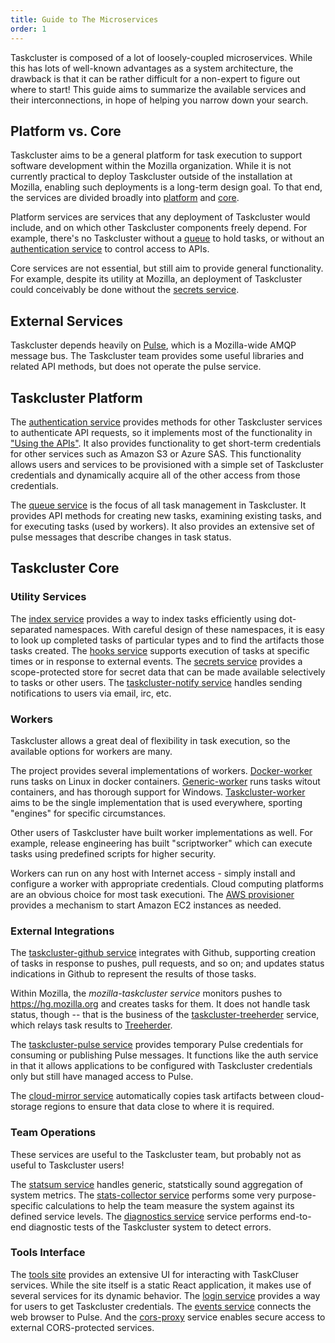 ```yaml
---
title: Guide to The Microservices
order: 1
---
```


Taskcluster is composed of a lot of loosely-coupled microservices.
While this has lots of well-known advantages as a system architecture, the drawback is that it can be rather difficult for a non-expert to figure out where to start!
This guide aims to summarize the available services and their interconnections, in hope of helping you narrow down your search.

## Platform vs. Core

Taskcluster aims to be a general platform for task execution to support software development within the Mozilla organization.
While it is not currently practical to deploy Taskcluster outside of the installation at Mozilla, enabling such deployments is a long-term design goal.
To that end, the services are divided broadly into [platform](platform) and [core](core).

Platform services are services that any deployment of Taskcluster would include, and on which other Taskcluster components freely depend.
For example, there's no Taskcluster without a [queue](platform/queue) to hold tasks, or without an [authentication service](platform/auth) to control access to APIs.

Core services are not essential, but still aim to provide general functionality.
For example, despite its utility at Mozilla, an deployment of Taskcluster could conceivably be done without the [secrets service](core/secrets).

## External Services

Taskcluster depends heavily on [Pulse](https://pulseguardian.mozilla.org/), which is a Mozilla-wide AMQP message bus.
The Taskcluster team provides some useful libraries and related API methods, but does not operate the pulse service.

## Taskcluster Platform

The [authentication service](platform/auth) provides methods for other Taskcluster services to authenticate API requests, so it implements most of the functionality in ["Using the APIs"](/manual/integrations/apis).
It also provides functionality to get short-term credentials for other services such as Amazon S3 or Azure SAS.
This functionality allows users and services to be provisioned with a simple set of Taskcluster credentials and dynamically acquire all of the other access from those credentials.

The [queue service](platform/queue) is the focus of all task management in Taskcluster.
It provides API methods for creating new tasks, examining existing tasks, and for executing tasks (used by workers).
It also provides an extensive set of pulse messages that describe changes in task status.

## Taskcluster Core

### Utility Services

The [index service](core/index) provides a way to index tasks efficiently using dot-separated namespaces.
With careful design of these namespaces, it is easy to look up completed tasks of particular types and to find the artifacts those tasks created.
The [hooks service](core/hooks) supports execution of tasks at specific times or in response to external events.
The [secrets service](core/secrets) provides a scope-protected store for secret data that can be made available selectively to tasks or other users.
The [taskcluster-notify service](core/taskcluster-notify) handles sending notifications to users via email, irc, etc.

### Workers

Taskcluster allows a great deal of flexibility in task execution, so the available options for workers are many.

The project provides several implementations of workers.
[Docker-worker](workers/docker-worker) runs tasks on Linux in docker containers.
[Generic-worker](workers/generic-worker) runs tasks witout containers, and has thorough support for Windows.
[Taskcluster-worker](workers/taskcluster-worker) aims to be the single implementation that is used everywhere, sporting "engines" for specific circumstances.

Other users of Taskcluster have built worker implementations as well.
For example, release engineering has built "scriptworker" which can execute tasks using predefined scripts for higher security.

Workers can run on any host with Internet access - simply install and configure a worker with appropriate credentials.
Cloud computing platforms are an obvious choice for most task executioni.
The [AWS provisioner](integrations/aws-provisioner) provides a mechanism to start Amazon EC2 instances as needed.

### External Integrations

The [taskcluster-github service](integrations/github) integrates with Github, supporting creation of tasks in response to pushes, pull requests, and so on; and updates status indications in Github to represent the results of those tasks.

Within Mozilla, the *mozilla-taskcluster service* monitors pushes to https://hg.mozilla.org and creates tasks for them.
It does not handle task status, though -- that is the business of the [taskcluster-treeherder](integrations/treeherder) service, which relays task results to [Treeherder](https://treeherder.mozilla.org).

The [taskcluster-pulse service](integrations/taskcluster-pulse) provides temporary Pulse credentials for consuming or publishing Pulse messages.
It functions like the auth service in that it allows applications to be configured with Taskcluster credentials only but still have managed access to Pulse.

The [cloud-mirror service](integrations/cloud-mirror) automatically copies task artifacts between cloud-storage regions to ensure that data close to where it is required.

### Team Operations

These services are useful to the Taskcluster team, but probably not as useful to Taskcluster users!

The [statsum service](operations/statsum) handles generic, statstically sound aggregation of system metrics.
The [stats-collector service](operations/stats-collector) performs some very purpose-specific calculations to help the team measure the system against its defined service levels.
The [diagnostics service](operations/diagnostics) service performs end-to-end diagnostic tests of the Taskcluster system to detect errors.

### Tools Interface

The [tools site](https://tools.taskcluster.net/) provides an extensive UI for interacting with TaskCluser services.
While the site itself is a static React application, it makes use of several services for its dynamic behavior.
The [login service](integrations/login) provides a way for users to get Taskcluster credentials.
The [events service](core/events) connects the web browser to Pulse.
And the [cors-proxy](core/cors-proxy) service enables secure access to external CORS-protected services.
